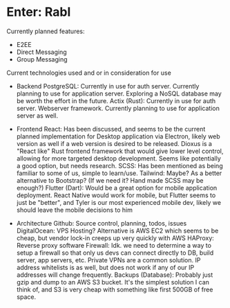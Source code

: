 # Enter: Rabl

Currently planned features:
- E2EE
- Direct Messaging
- Group Messaging

Current technologies used and or in consideration for use

* Backend
PostgreSQL: Currently in use for auth server. Currently planning to use for application server. Exploring a NoSQL database may be worth the effort in the future.
Actix (Rust): Currently in use for auth server. Webserver framework. Currently planning to use for application server as well.

* Frontend
React: Has been discussed, and seems to be the current planned implementation for Desktop application via Electron, likely web version as well if a web version is desired to be released. Dioxus is a "React like" Rust frontend framework that would give lower level control, allowing for more targeted desktop development. Seems like potentially a good option, but needs research.
SCSS: Has been mentioned as being familiar to some of us, simple to learn/use.
Tailwind: Maybe? As a better alternative to Bootstrap? (If we need it? Hand made SCSS may be enough?)
Flutter (Dart): Would be a great option for mobile application deployment. React Native would work for mobile, but Flutter seems to just be "better", and Tyler is our most experienced mobile dev, likely we should leave the mobile decisions to him

* Architecture
Github: Source control, planning, todos, issues
DigitalOcean: VPS Hosting? Alternative is AWS EC2 which seems to be cheap, but vendor lock-in creeps up very quickly with AWS
HAProxy: Reverse proxy software
Firewall: Idk. we need to determine a way to setup a firewall so that only us devs can connect directly to DB, build server, app servers, etc. Private VPNs are a common solution. IP address whitelists is as        well, but does not work if any of our IP addresses will change frequently.
Backups (Database): Probably just gzip and dump to an AWS S3 bucket. It's the simplest solution I can think of, and S3 is very cheap with something like first 500GB of free space.
